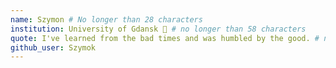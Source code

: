 ```yaml
---
name: Szymon # No longer than 28 characters
institution: University of Gdansk 🚩 # no longer than 58 characters
quote: I've learned from the bad times and was humbled by the good. # no longer than 100 characters, avoid using quotes(") to guarantee the format remains the same.
github_user: Szymok
---
```


